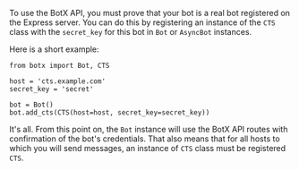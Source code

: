 To use the BotX API, you must prove that your bot is a real bot registered on the Express server.
You can do this by registering an instance of the `CTS` class with the `secret_key` for this bot in `Bot` or `AsyncBot` instances.

Here is a short example:

```Python3
from botx import Bot, CTS

host = 'cts.example.com'
secret_key = 'secret'

bot = Bot()
bot.add_cts(CTS(host=host, secret_key=secret_key))
```

It's all. From this point on, the `Bot` instance will use the BotX API routes with confirmation of the bot's credentials. 
That also means that for all hosts to which you will send messages, an instance of `CTS` class  must be registered `CTS`.